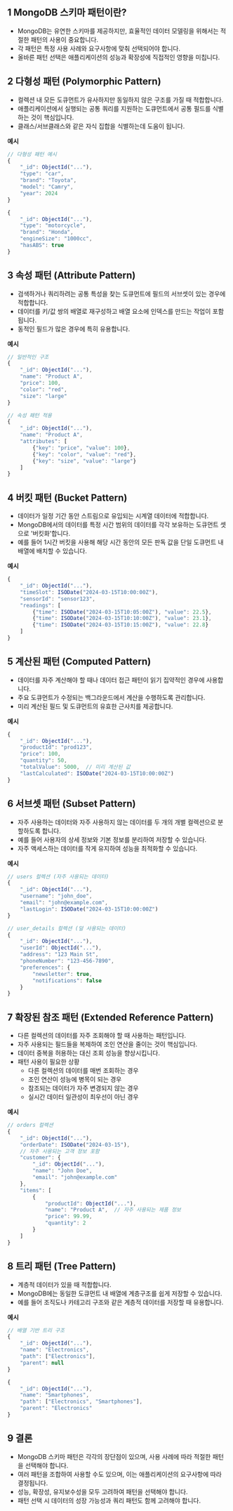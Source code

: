 ## 1 MongoDB 스키마 패턴이란?

- MongoDB는 유연한 스키마를 제공하지만, 효율적인 데이터 모델링을 위해서는 적절한 패턴의 사용이 중요합니다.
- 각 패턴은 특정 사용 사례와 요구사항에 맞춰 선택되어야 합니다.
- 올바른 패턴 선택은 애플리케이션의 성능과 확장성에 직접적인 영향을 미칩니다.



## 2 다형성 패턴 (Polymorphic Pattern)

- 컬렉션 내 모든 도큐먼트가 유사하지만 동일하지 않은 구조를 가질 때 적합합니다.
- 애플리케이션에서 실행되는 공통 쿼리를 지원하는 도큐먼트에서 공통 필드를 식별하는 것이 핵심입니다.
- 클래스/서브클래스와 같은 자식 집합을 식별하는데 도움이 됩니다.

**예시**
```javascript
// 다형성 패턴 예시
{
    "_id": ObjectId("..."),
    "type": "car",
    "brand": "Toyota",
    "model": "Camry",
    "year": 2024
}

{
    "_id": ObjectId("..."),
    "type": "motorcycle",
    "brand": "Honda",
    "engineSize": "1000cc",
    "hasABS": true
}
```



## 3 속성 패턴 (Attribute Pattern)

- 검색하거나 쿼리하려는 공통 특성을 찾는 도큐먼트에 필드의 서브셋이 있는 경우에 적합합니다.
- 데이터를 키/값 쌍의 배열로 재구성하고 배열 요소에 인덱스를 만드는 작업이 포함됩니다.
- 동적인 필드가 많은 경우에 특히 유용합니다.

**예시**
```javascript
// 일반적인 구조
{
    "_id": ObjectId("..."),
    "name": "Product A",
    "price": 100,
    "color": "red",
    "size": "large"
}

// 속성 패턴 적용
{
    "_id": ObjectId("..."),
    "name": "Product A",
    "attributes": [
        {"key": "price", "value": 100},
        {"key": "color", "value": "red"},
        {"key": "size", "value": "large"}
    ]
}
```



## 4 버킷 패턴 (Bucket Pattern)

- 데이터가 일정 기간 동안 스트림으로 유입되는 시계열 데이터에 적합합니다.
- MongoDB에서의 데이터를 특정 시간 범위의 데이터를 각각 보유하는 도큐먼트 셋으로 '버킷화'합니다.
- 예를 들어 1시간 버킷을 사용해 해당 시간 동안의 모든 판독 값을 단일 도큐먼트 내 배열에 배치할 수 있습니다.

**예시**
```javascript
{
    "_id": ObjectId("..."),
    "timeSlot": ISODate("2024-03-15T10:00:00Z"),
    "sensorId": "sensor123",
    "readings": [
        {"time": ISODate("2024-03-15T10:05:00Z"), "value": 22.5},
        {"time": ISODate("2024-03-15T10:10:00Z"), "value": 23.1},
        {"time": ISODate("2024-03-15T10:15:00Z"), "value": 22.8}
    ]
}
```



## 5 계산된 패턴 (Computed Pattern)

- 데이터를 자주 계산해야 할 때나 데이터 접근 패턴이 읽기 집약적인 경우에 사용합니다.
- 주요 도큐먼트가 수정되는 백그라운드에서 계산을 수행하도록 관리합니다.
- 미리 계산된 필드 및 도큐먼트의 유효한 근사치를 제공합니다.

**예시**
```javascript
{
    "_id": ObjectId("..."),
    "productId": "prod123",
    "price": 100,
    "quantity": 50,
    "totalValue": 5000,  // 미리 계산된 값
    "lastCalculated": ISODate("2024-03-15T10:00:00Z")
}
```



## 6 서브셋 패턴 (Subset Pattern)

- 자주 사용하는 데이터와 자주 사용하지 않는 데이터를 두 개의 개별 컬렉션으로 분할하도록 합니다.
- 예를 들어 사용자의 상세 정보와 기본 정보를 분리하여 저장할 수 있습니다.
- 자주 액세스하는 데이터를 작게 유지하여 성능을 최적화할 수 있습니다.

**예시**
```javascript
// users 컬렉션 (자주 사용되는 데이터)
{
    "_id": ObjectId("..."),
    "username": "john_doe",
    "email": "john@example.com",
    "lastLogin": ISODate("2024-03-15T10:00:00Z")
}

// user_details 컬렉션 (덜 사용되는 데이터)
{
    "_id": ObjectId("..."),
    "userId": ObjectId("..."),
    "address": "123 Main St",
    "phoneNumber": "123-456-7890",
    "preferences": {
        "newsletter": true,
        "notifications": false
    }
}
```



## 7 확장된 참조 패턴 (Extended Reference Pattern)

- 다른 컬렉션의 데이터를 자주 조회해야 할 때 사용하는 패턴입니다.
- 자주 사용되는 필드들을 복제하여 조인 연산을 줄이는 것이 핵심입니다.
- 데이터 중복을 허용하는 대신 조회 성능을 향상시킵니다.
- 패턴 사용이 필요한 상황
	- 다른 컬렉션의 데이터를 매번 조회하는 경우
	- 조인 연산이 성능에 병목이 되는 경우
	- 참조되는 데이터가 자주 변경되지 않는 경우
	- 실시간 데이터 일관성이 최우선이 아닌 경우



**예시**

```javascript
// orders 컬렉션
{
    "_id": ObjectId("..."),
    "orderDate": ISODate("2024-03-15"),
    // 자주 사용되는 고객 정보 포함
    "customer": {
        "_id": ObjectId("..."),
        "name": "John Doe",
        "email": "john@example.com"
    },
    "items": [
        {
            "productId": ObjectId("..."),
            "name": "Product A",  // 자주 사용되는 제품 정보
            "price": 99.99,
            "quantity": 2
        }
    ]
}
```



## 8 트리 패턴 (Tree Pattern)

- 계층적 데이터가 있을 때 적합합니다.
- MongoDB에는 동일한 도큐먼트 내 배열에 계층구조를 쉽게 저장할 수 있습니다.
- 예를 들어 조직도나 카테고리 구조와 같은 계층적 데이터를 저장할 때 유용합니다.

**예시**
```javascript
// 배열 기반 트리 구조
{
    "_id": ObjectId("..."),
    "name": "Electronics",
    "path": ["Electronics"],
    "parent": null
}

{
    "_id": ObjectId("..."),
    "name": "Smartphones",
    "path": ["Electronics", "Smartphones"],
    "parent": "Electronics"
}
```



## 9 결론

- MongoDB 스키마 패턴은 각각의 장단점이 있으며, 사용 사례에 따라 적절한 패턴을 선택해야 합니다.
- 여러 패턴을 조합하여 사용할 수도 있으며, 이는 애플리케이션의 요구사항에 따라 결정됩니다.
- 성능, 확장성, 유지보수성을 모두 고려하여 패턴을 선택해야 합니다.
- 패턴 선택 시 데이터의 성장 가능성과 쿼리 패턴도 함께 고려해야 합니다.